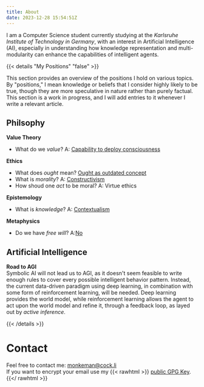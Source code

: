 ```yaml
---
title: About
date: 2023-12-28 15:54:51Z
---
```


I am a Computer Science student currently studying at the *Karlsruhe Institute of Technology in Germany*, with an interest in Artificial Intelligence (AI), especially in understanding how knowledge representation and multi-modularity can enhance the capabilities of intelligent agents.



{{< details "My Positions" "false" >}}

This section provides an overview of the positions I hold on various topics. By "positions," I mean knowledge or beliefs that I consider highly likely to be true, though they are more speculative in nature rather than purely factual. 
This section is a work in progress, and I will add entries to it whenever I write a relevant article.

## Philsophy

**Value Theory**  
- What do we *value*? A: [Capability to deploy consciousness](https://monkemanx.github.io/articles/when_does_a_something_deserve_moral_considerations/)

**Ethics**  
- What does *ought* mean? [Ought as outdated concept](https://monkemanx.github.io/articles/the_meaning_of_ought/)
- What is *morality*? A: [Constructivism](https://monkemanx.github.io/articles/my_metaethical_position/)
- How shoud one *act* to be moral? A: Virtue ethics

**Epistemology**
- What is *knowledge*? A: [Contextualism](https://monkemanx.github.io/articles/what_is_knowledge/)

**Metaphysics**
- Do we have *free will*? A:[No](https://monkemanx.github.io/articles/about_freedom/#4-what-about-free-will)


## Artificial Intelligence 

**Road to AGI**  
Symbolic AI will not lead us to AGI, as it doesn't seem feasible to write enough rules to cover every possible intelligent behavior pattern. Instead, the current data-driven paradigm using deep learning, in combination with some form of reinforcement learning, will be needed. Deep learning provides the world model, while reinforcement learning allows the agent to act upon the world model and refine it, through a feedback loop, as layed out by *active inference*.

{{< /details >}}



# Contact

Feel free to contact me: monkeman@cock.li   
If you want to encrypt your email use my
{{< rawhtml >}}
<a download href="/monkeman_public.asc">public GPG Key</a>.
{{</ rawhtml >}}
